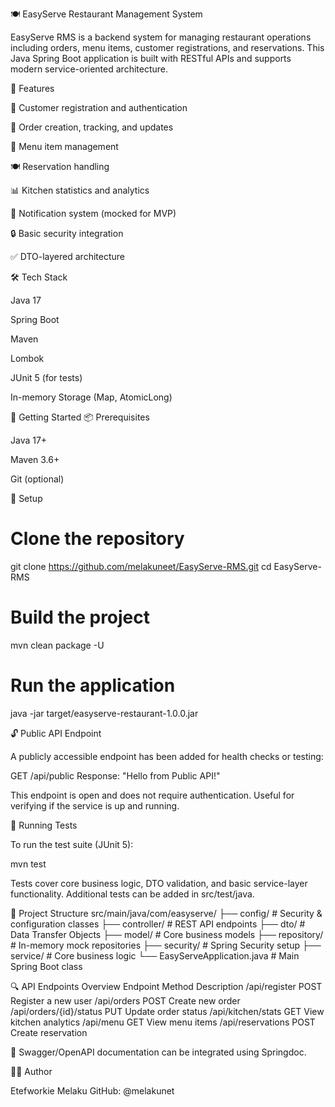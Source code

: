 🍽️ EasyServe Restaurant Management System

EasyServe RMS is a backend system for managing restaurant operations including orders, menu items, customer registrations, and reservations. This Java Spring Boot application is built with RESTful APIs and supports modern service-oriented architecture.

🚀 Features

👤 Customer registration and authentication

🛒 Order creation, tracking, and updates

🍔 Menu item management

🍽️ Reservation handling

📊 Kitchen statistics and analytics

📧 Notification system (mocked for MVP)

🔒 Basic security integration

✅ DTO-layered architecture

🛠️ Tech Stack

Java 17

Spring Boot

Maven

Lombok

JUnit 5 (for tests)

In-memory Storage (Map, AtomicLong)

🏁 Getting Started
📦 Prerequisites

Java 17+

Maven 3.6+

Git (optional)

🔧 Setup
# Clone the repository
git clone https://github.com/melakuneet/EasyServe-RMS.git
cd EasyServe-RMS

# Build the project
mvn clean package -U

# Run the application
java -jar target/easyserve-restaurant-1.0.0.jar

🔓 Public API Endpoint

A publicly accessible endpoint has been added for health checks or testing:

GET /api/public
Response: "Hello from Public API!"

This endpoint is open and does not require authentication. Useful for verifying if the service is up and running.

🧪 Running Tests

To run the test suite (JUnit 5):

mvn test


Tests cover core business logic, DTO validation, and basic service-layer functionality. Additional tests can be added in src/test/java.

📂 Project Structure
src/main/java/com/easyserve/
├── config/               # Security & configuration classes
├── controller/           # REST API endpoints
├── dto/                  # Data Transfer Objects
├── model/                # Core business models
├── repository/           # In-memory mock repositories
├── security/             # Spring Security setup
├── service/              # Core business logic
└── EasyServeApplication.java  # Main Spring Boot class

🔍 API Endpoints Overview
Endpoint	Method	Description
/api/register	POST	Register a new user
/api/orders	POST	Create new order
/api/orders/{id}/status	PUT	Update order status
/api/kitchen/stats	GET	View kitchen analytics
/api/menu	GET	View menu items
/api/reservations	POST	Create reservation

🧭 Swagger/OpenAPI documentation can be integrated using Springdoc.

👨‍💻 Author

Etefworkie Melaku
GitHub: @melakunet